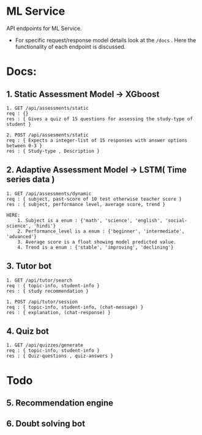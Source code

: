 # ML Service

API endpoints for ML Service.

* For specific request/response model details look at the ```/docs``` . Here the functionality of each endpoint is discussed.

# Docs: 
## 1. Static Assessment Model -> XGboost
    1. GET /api/assessments/static
    req : {}
    res : { Gives a quiz of 15 questions for assessing the study-type of student }

    2. POST /api/assesments/static
    req : { Expects a integer-list of 15 responses with answer options between 0-3 }
    res : { Study-type , Description }


    

## 2. Adaptive Assessment Model -> LSTM( Time series data )
    1. GET /api/assessments/dynamic
    req : { subject, past-score of 10 test otherwise teacher score }
    res : { subject, performance level, average score, trend }

```
HERE: 
    1. Subject is a enum : {'math', 'science', 'english', 'social-science', 'hindi'}
    2. Performance_level is a enum : {'beginner', 'intermediate', 'advanced'}
    3. Average score is a float showing model predicted value.
    4. Trend is a enum : {'stable', 'improving', 'declining'}
```



## 3. Tutor bot
    1. GET /api/tutor/search
    req : { topic-info, student-info }
    res : { study recommendation }

    1. POST /api/tutor/session
    req : { topic-info, student-info, (chat-message) }
    res : { explanation, (chat-response) }


## 4. Quiz bot
    1. GET /api/quizzes/generate
    req : { topic-info, student-info }
    res : { Quiz-questions , quiz-answers }




# Todo
## 5. Recommendation engine


## 6. Doubt solving bot
